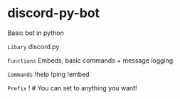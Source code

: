 # discord-py-bot
Basic bot in python

`Libary` 
discord.py

`Functions`
Embeds, basic commands + message logging

`Commands`
!help
!ping
!embed 

`Prefix`
! # You can set to anything you want!
